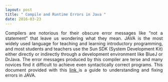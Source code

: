```yaml
---
layout: post
title: " Compile and Runtime Errors in Java "
date: 2016-03-23
---
```


<div class="errors">

<p class="lead" align="justify">
Compilers are notorious for their obscure error messages like 
“not a statement” that leave us wondering what they mean. JAVA is the most widely used language for
teaching and learning introductory programming, and most students and teachers
use the Sun SDK (System Development Kit) either directly or indirectly through a
development environment like BlueJ or DrJava. The error messages produced by
this compiler are terse and many novices find it difficult to achieve even syntactically
correct programs. This document provided with this <a href="/files/errors.pdf">
link </a> is a guide to understanding and fixing errors in JAVA. 
</p>

</div>
